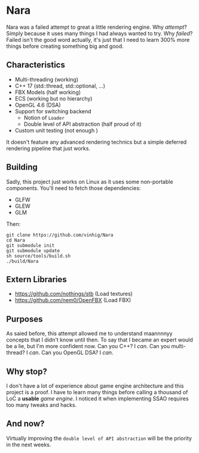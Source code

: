 # Nara

Nara was a failed attempt to great a little rendering engine. Why *attempt*? Simply because it uses many things I had always wanted to try. Why *failed*? Failed isn't the good word actually, it's just that I need to learn 300% more things before creating something big and good.

## Characteristics

* Multi-threading (working)
* C++ 17 (std::thread, std::optional, ...)
* FBX Models (half working)
* ECS (working but no hierarchy)
* OpenGL 4.6 (DSA)
* Support for switching backend
    * Notion of `Loader`
    * Double level of API abstraction (half proud of it)
* Custom unit testing (not enough )

It doesn't feature any advanced rendering technics but a simple deferred rendering pipeline that just works.

## Building

Sadly, this project just works on Linux as it uses some non-portable components. You'll need to fetch those dependencies:

* GLFW
* GLEW
* GLM

Then:

```
git clone https://github.com/vinhig/Nara
cd Nara
git submodule init
git submodule update
sh source/tools/build.sh
./build/Nara
```

## Extern Libraries

* https://github.com/nothings/stb (Load textures)
* https://github.com/nem0/OpenFBX (Load FBX)

## Purposes

As saied before, this attempt allowed me to understand maannnnyy concepts that I didn't know until then. To say that I became an expert would be a lie, but I'm more confident now. Can you C++? I *can*. Can you multi-thread? I *can*. Can you OpenGL DSA? I *can*.

## Why stop?

I don't have a lot of experience about game engine architecture and this project is a proof. I have to learn many things before calling a thousand of LoC a **usable** *game engine*. I noticed it when implementing SSAO requires too many tweaks and hacks.

## And now?

Virtually improving the `double level of API abstraction` will be the priority in the next weeks.